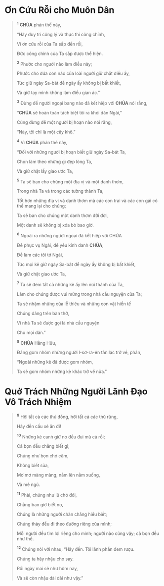 # Ơn Cứu Rỗi cho Muôn Dân

> <sup><b>1</b></sup> **CHÚA** phán thế này,
>
> “Hãy duy trì công lý và thực thi công chính,
>
> Vì ơn cứu rỗi của Ta sắp đến rồi,
>
> Đức công chính của Ta sắp được thể hiện.
>
> <sup><b>2</b></sup> Phước cho người nào làm điều này;
>
> Phước cho đứa con nào của loài người giữ chặt điều ấy,
>
> Tức giữ ngày Sa-bát để ngày ấy không bị bất khiết,
>
> Và giữ tay mình không làm điều gian ác.”
>
> <sup><b>3</b></sup> Đừng để người ngoại bang nào đã kết hiệp với **CHÚA** nói rằng,
>
> “**CHÚA** sẽ hoàn toàn tách biệt tôi ra khỏi dân Ngài,”
>
> Cùng đừng để một người bị hoạn nào nói rằng,
>
> “Này, tôi chỉ là một cây khô.”
>
> <sup><b>4</b></sup> Vì **CHÚA** phán thế này,
>
> “Đối với những người bị hoạn biết giữ ngày Sa-bát Ta,
>
> Chọn làm theo những gì đẹp lòng Ta,
>
> Và giữ chặt lấy giao ước Ta,
>
> <sup><b>5</b></sup> Ta sẽ ban cho chúng một địa vị và một danh thơm,
>
> Trong nhà Ta và trong các tường thành Ta,
>
> Tốt hơn những địa vị và danh thơm mà các con trai và các con gái có thể mang lại cho chúng;
>
> Ta sẽ ban cho chúng một danh thơm đời đời,
>
> Một danh sẽ không bị xóa bỏ bao giờ.
>
> <sup><b>6</b></sup> Ngoài ra những người ngoại đã kết hiệp với CHÚA
>
> Để phục vụ Ngài, để yêu kính danh **CHÚA**,
>
> Để làm các tôi tớ Ngài,
>
> Tức mọi kẻ giữ ngày Sa-bát để ngày ấy không bị bất khiết,
>
> Và giữ chặt giao ước Ta,
>
> <sup><b>7</b></sup> Ta sẽ đem tất cả những kẻ ấy lên núi thánh của Ta,
>
> Làm cho chúng được vui mừng trong nhà cầu nguyện của Ta;
>
> Ta sẽ nhậm những của lễ thiêu và những con vật hiến tế
>
> Chúng dâng trên bàn thờ,
>
> Vì nhà Ta sẽ được gọi là nhà cầu nguyện
>
> Cho mọi dân.”
>
> <sup><b>8</b></sup> **CHÚA** Hằng Hữu,
>
> Đấng gom nhóm những người I-sơ-ra-ên tản lạc trở về, phán,
>
> “Ngoài những kẻ đã được gom nhóm,
>
> Ta sẽ gom nhóm những kẻ khác trở về nữa.”

# Quở Trách Những Người Lãnh Đạo Vô Trách Nhiệm

> <sup><b>9</b></sup> Hỡi tất cả các thú đồng, hỡi tất cả các thú rừng,
>
> Hãy đến cấu xé ăn đi!
>
> <sup><b>10</b></sup> Những kẻ canh giữ nó đều đui mù cả rồi;
>
> Cả bọn đều chẳng biết gì;
>
> Chúng như bọn chó câm,
>
> Không biết sủa,
>
> Mơ mơ màng màng, nằm lên nằm xuống,
>
> Và mê ngủ.
>
> <sup><b>11</b></sup> Phải, chúng như lũ chó đói,
>
> Chẳng bao giờ biết no,
>
> Chúng là những người chăn chẳng hiểu biết;
>
> Chúng thảy đều đi theo đường riêng của mình;
>
> Mỗi người đều tìm lợi riêng cho mình; người nào cũng vậy; cả bọn đều như thế.
>
> <sup><b>12</b></sup> Chúng nói với nhau, “Hãy đến. Tôi lãnh phần đem rượu.
>
> Chúng ta hãy nhậu cho say.
>
> Rồi ngày mai sẽ như hôm nay,
>
> Và sẽ còn nhậu dài dài như vậy.”